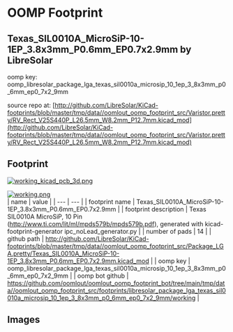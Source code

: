 # OOMP Footprint  
## Texas_SIL0010A_MicroSiP-10-1EP_3.8x3mm_P0.6mm_EP0.7x2.9mm  by LibreSolar  
  
oomp key: oomp_libresolar_package_lga_texas_sil0010a_microsip_10_1ep_3_8x3mm_p0_6mm_ep0_7x2_9mm  
  
source repo at: [http://github.com/LibreSolar/KiCad-footprints/blob/master/tmp/data//oomlout_oomp_footprint_src/Varistor.pretty/RV_Rect_V25S440P_L26.5mm_W8.2mm_P12.7mm.kicad_mod](http://github.com/LibreSolar/KiCad-footprints/blob/master/tmp/data//oomlout_oomp_footprint_src/Varistor.pretty/RV_Rect_V25S440P_L26.5mm_W8.2mm_P12.7mm.kicad_mod)  
## Footprint  
  
[![working_kicad_pcb_3d.png](working_kicad_pcb_3d_600.png)](working_kicad_pcb_3d.png)  
  
[![working.png](working_600.png)](working.png)  
| name | value | 
| --- | --- | 
| footprint name | Texas_SIL0010A_MicroSiP-10-1EP_3.8x3mm_P0.6mm_EP0.7x2.9mm | 
| footprint description | Texas SIL0010A MicroSiP, 10 Pin (http://www.ti.com/lit/ml/mpds579b/mpds579b.pdf), generated with kicad-footprint-generator ipc_noLead_generator.py | 
| number of pads | 14 | 
| github path | http://github.com/LibreSolar/KiCad-footprints/blob/master/tmp/data//oomlout_oomp_footprint_src/Package_LGA.pretty/Texas_SIL0010A_MicroSiP-10-1EP_3.8x3mm_P0.6mm_EP0.7x2.9mm.kicad_mod | 
| oomp key | oomp_libresolar_package_lga_texas_sil0010a_microsip_10_1ep_3_8x3mm_p0_6mm_ep0_7x2_9mm | 
| oomp bot github | https://github.com/oomlout/oomlout_oomp_footprint_bot/tree/main/tmp/data//oomlout_oomp_footprint_src/footprints/libresolar_package_lga_texas_sil0010a_microsip_10_1ep_3_8x3mm_p0_6mm_ep0_7x2_9mm/working | 
## Images  
